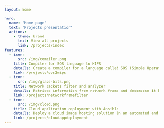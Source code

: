 ```yaml
---
layout: home

hero:
  name: "Home page"
  text: "Projects presentation"
  actions:
    - theme: brand
      text: View all projects
      link: /projects/index
features:
  - icon: 
      src: /img/compiler.png
    title: Compiler for SOS language to MIPS
    details: Create a compiler for a language called SOS (Simple Operating System) to MIPS assembly language
    link: /projects/sos2mips
  - icon: 
      src: /img/glass-bits.png
    title: Network packets filter and analyzer 
    details: Retrieve information from network frame and decompose it by layers and protocols (Ethernet, IP, TCP, UDP, DNS, HTTP...)
    link: /projects/networkframefilter
  - icon:
      src: /img/cloud.png
    title: Cloud application deployment with Ansible
    details: Deploy a cloud image hosting solution in an automated and resilient approach
    link: /projects/cloudappdeployment
---
```



